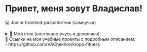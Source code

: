 # Привет, меня зовут Владислав!

💻 Junior frontend-разработчик (самоучка)

<details>
  <summary>🔧 Мой стек (постоянно учусь и дополняю):</summary>

  - HTML, JSX
  - CSS (CSS3), Sass (SCSS)
  - JavaScript (ES6+)
  - Vite
  - NPM
  - БЭМ
  - Git (GitHub)
  - Figma
  </details>

<summary>🔧 Ссылки на мои учебные проекты с подробным описанием:</summary>
- https://github.com/VAChekhov/kropp-fitness
